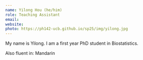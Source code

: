 ```yaml
---
name: Yilong Hou (he/him)
role: Teaching Assistant
email: 
website: 
photo: https://ph142-ucb.github.io/sp25/img/yilong.jpg
---
```


My name is Yilong. I am a first year PhD student in Biostatistics.

Also fluent in: Mandarin
